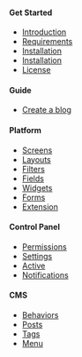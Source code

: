 <h4 class="text-orchid font-thin">Get Started</h4>
<ul class="toc-links">
    <li><a href="/en/docs">Introduction</a></li>
    <li><a href="/en/docs/requirements/">Requirements</a></li>
    <li><a href="/en/docs/installation/">Installation</a></li>
    <li><a href="/en/docs/contributors/">Installation</a></li>
    <li><a href="/en/docs/license/">License</a></li>
</ul>

<h4 class="text-orchid font-thin">Guide</h4>
<ul class="toc-links">
    <li><a href="/en/docs/tutorial_blog/">Create a blog</a></li>
</ul>

<h4 class="text-orchid font-thin">Platform</h4>
<ul class="toc-links">
    <li><a href="/en/docs/screens/">Screens</a></li>
    <li><a href="/en/docs/layouts/">Layouts</a></li>
    <li><a href="/en/docs/filters/">Filters</a></li>
    <li><a href="/en/docs/field/">Fields</a></li>
    <li><a href="/en/docs/widget/">Widgets</a></li>
    <li><a href="/en/docs/form/">Forms</a></li>
    <li><a href="/en/docs/extension/">Extension</a></li>
</ul>

<h4 class="text-orchid font-thin">Control Panel</h4>
<ul class="toc-links">
    <li><a href="/en/docs/access/">Permissions</a></li>
    <li><a href="/en/docs/settings/">Settings</a></li>
    <li><a href="/en/docs/active/">Active</a></li>
    <li><a href="/en/docs/alert/">Notifications</a></li>
</ul>

<h4 class="text-orchid font-thin">CMS</h4>
<ul class="toc-links">
    <li><a href="/en/docs/behaviors/">Behaviors</a></li>
    <li><a href="/en/docs/post/">Posts</a></li>
    <li><a href="/en/docs/tags/">Tags</a></li>
    <li><a href="/en/docs/menu/">Menu</a></li>
</ul>


